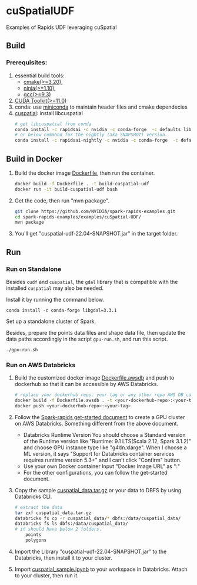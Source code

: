 # cuSpatialUDF

Examples of Rapids UDF leveraging cuSpatial

## Build
### Prerequisites:
1. essential build tools:
    - [cmake(>=3.20)](https://cmake.org/download/),
    - [ninja(>=1.10)](https://github.com/ninja-build/ninja/releases),
    - [gcc(>=9.3)](https://gcc.gnu.org/releases.html)
2. [CUDA Toolkit(>=11.0)](https://developer.nvidia.com/cuda-toolkit)
3. conda: use [miniconda](https://docs.conda.io/en/latest/miniconda.html) to maintain header files and cmake dependecies
4. [cuspatial](https://github.com/rapidsai/cuspatial): install libcuspatial
    ```Bash
    # get libcuspatial from conda
    conda install -c rapidsai -c nvidia -c conda-forge  -c defaults libcuspatial=22.02
    # or below command for the nightly (aka SNAPSHOT) version.
    conda install -c rapidsai-nightly -c nvidia -c conda-forge  -c defaults libcuspatial=22.04
    ```
## Build in Docker
1. Build the docker image [Dockerfile](./Dockerfile), then run the container.
     ```Bash
     docker build -f Dockerfile . -t build-cuspatial-udf
     docker run -it build-cuspatial-udf bash
     ```
 2. Get the code, then run "mvn package".
     ```Bash
     git clone https://github.com/NVIDIA/spark-rapids-examples.git
     cd spark-rapids-examples/examples/cuSpatial-UDF/
     mvn package
     ```
 3. You'll get "cuspatial-udf-22.04-SNAPSHOT.jar" in the target folder.

## Run
### Run on Standalone
Besides `cudf` and `cuspatial`, the `gdal` library that is compatible with the installed `cuspatial` may also be needed.

Install it by running the command below.
```
conda install -c conda-forge libgdal=3.3.1
```
Set up a standalone cluster of Spark.

Besides, prepare the points data files and shape data file, then update the data paths accordingly in the script `gpu-run.sh`, and run this script.
 ```Bash
 ./gpu-run.sh
 ```
 
 ### Run on AWS Databricks
 1. Build the customized docker image [Dockerfile.awsdb](./Dockerfile.awsdb) and push to dockerhub so that it can be accessible by AWS Databricks.
     ```Bash
     # replace your dockerhub repo, your tag or any other repo AWS DB can access
     docker build -f Dockerfile.awsdb . -t <your-dockerhub-repo>:<your-tag>
     docker push <your-dockerhub-repo>:<your-tag>
     ```
 
 2. Follow the [Spark-rapids get-started document](https://github.com/NVIDIA/spark-rapids/blob/branch-22.04/docs/get-started/getting-started-databricks.md#start-a-databricks-cluster) to create a GPU cluster on AWS Databricks.
 Something different from the above document.
    * Databricks Runtime Version
  You should choose a Standard version of the Runtime version like "Runtime: 9.1 LTS(Scala 2.12, Spark 3.1.2)" and choose GPU instance type like "g4dn.xlarge". When I choose a ML version, it says "Support for Databricks container services requires runtime version 5.3+" and I can't click "Confirm" button.
    * Use your own Docker container
  Input "Docker Image URL" as "<your-dockerhub-repo>:<your-tag>"
    * For the other configurations, you can follow the get-started document.

 3. Copy the sample [cuspatial_data.tar.gz](../../datasets/cuspatial_data.tar.gz) or your data to DBFS by using Databricks CLI.
    ```Bash
    # extract the data
    tar zxf cuspatial_data.tar.gz
    databricks fs cp -r cuspatial_data/* dbfs:/data/cuspatial_data/
    databricks fs ls dbfs:/data/cuspatial_data/
    # it should have below 2 folders.
        points
        polygons
    ```
 4. Import the Library "cuspatial-udf-22.04-SNAPSHOT.jar" to the Databricks, then install it to your cluster.
 5. Import [cuspatial_sample.ipynb](./notebooks/cuspatial_sample.ipynb) to your workspace in Databricks. Attach to your cluster, then run it.
